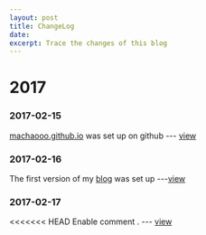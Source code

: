 ```yaml
---
layout: post
title: ChangeLog
date:
excerpt: Trace the changes of this blog
---
```

# 2017

### 2017-02-15
[machaooo.github.io](https://github.com/Machaooo/machaooo.github.io) was set up on github --- [view](https://github.com/Machaooo/machaooo.github.io/tree/c93ac1b73635ec8d5b88d1c7e278233a019e08b9)

### 2017-02-16
The first version of my [blog](https://machaooo.github.io) was set up ---[view](https://github.com/Machaooo/machaooo.github.io/commit/edf0387769f871b1959241ef72e3af252678c80c)

### 2017-02-17
<<<<<<< HEAD
Enable comment . --- [view](https://github.com/Machaooo/machaooo.github.io/commit/db8d11b2c95a240e2b25ed6bcc1f7fc792b57d6e)

